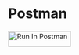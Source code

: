 # Postman

[<img src="https://run.pstmn.io/button.svg" alt="Run In Postman" style="width: 128px; height: 32px;">](https://app.getpostman.com/run-collection/33378887-1b2b883a-3465-4396-bca2-4b1a75d8ddee?action=collection%2Ffork&source=rip_markdown&collection-url=entityId%3D33378887-1b2b883a-3465-4396-bca2-4b1a75d8ddee%26entityType%3Dcollection%26workspaceId%3De2f107a1-b0eb-4342-a40b-2519510ea2c7)